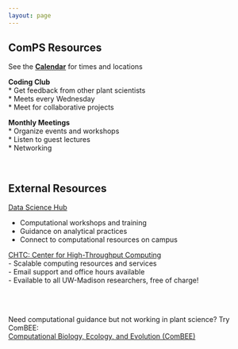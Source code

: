 ```yaml
---
layout: page
---
```


## ComPS Resources  
See the **[Calendar](https://uw-madison-comps.github.io/calendar)** for times and locations

**Coding Club**  
     * Get feedback from other plant scientists  
     * Meets every Wednesday  
     * Meet for collaborative projects  
 
**Monthly Meetings**  
     * Organize events and workshops  
     * Listen to guest lectures  
     * Networking    

 <br>
 
## External Resources

[Data Science Hub](https://datascience.wisc.edu/)  
   * Computational workshops and training  
   * Guidance on analytical practices  
   * Connect to computational resources on campus  
 
[CHTC: Center for High-Throughput Computing](http://chtc.cs.wisc.edu/check-quota.shtml)  
    - Scalable computing resources and services  
    - Email support and office hours available  
    - Evailable to all UW-Madison researchers, free of charge!  

<br>
<br>

Need computational guidance but not working in plant science? Try ComBEE:      
[Computational Biology, Ecology, and Evolution (ComBEE)](https://combee-uw-madison.github.io/studyGroup/) 

